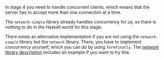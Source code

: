 In stage 4 you need to handle concurrent clients, which means that the server has to accept more than one connection at a time.

The `network-simple` library already handles concurrency for us, so there is nothing to do in the Haskell world for this stage.

There exists an alternative implementation if you are not using the `network-simple` library but the `network` library.
There, you have to implement concurrency yourself, which you can do by using `forkFinally`.
The [network library description](https://hackage.haskell.org/package/network-3.1.2.7/docs/Network-Socket.html) includes an example if you want to try this.
